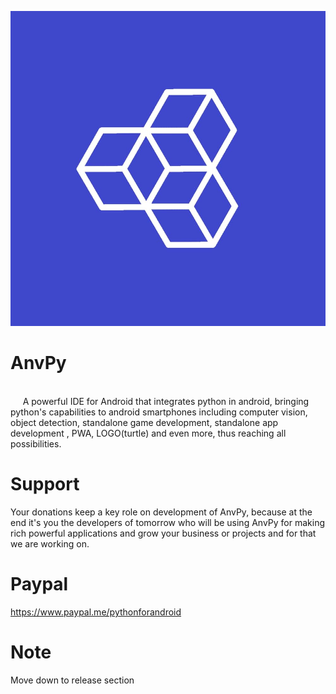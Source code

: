 ![alt text](https://github.com/techAnvPy/AnvPy/blob/main/icon.jpg?raw=true)

# AnvPy
<br />
&nbsp;&nbsp;&nbsp;&nbsp; A powerful IDE for Android that integrates python in android, bringing python's capabilities to android smartphones including computer vision, object detection, standalone game development, standalone app development , PWA, LOGO(turtle) and even more, thus reaching all possibilities. 

# Support
Your donations keep a key role on development of AnvPy, because at the end it's you the developers of tomorrow who will be using AnvPy for making rich powerful applications and grow your business or projects and for that we are working on.

# Paypal 
https://www.paypal.me/pythonforandroid

# Note
Move down to release section
